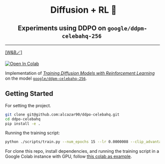<h1 align="center">
  &nbsp;Diffusion + RL 👾<br>
</h1>
<h2 align="center">
Experiments using DDPO on <code>google/ddpm-celebahq-256</code>&nbsp;
</h2>

----

<a href="https://wandb.ai/alcazar90/ddpo-over50-ddpm-celebahq256?nw=nwuseralcazar90" target="_blank">[W&B🪄]</a>

<a href="https://colab.research.google.com/drive/1zSaDb8tTG4jgMlWP2-V5ctX9qwzHzP9j?usp=sharing">
  <img src="https://colab.research.google.com/assets/colab-badge.svg" alt="Open In Colab"/>
</a>


Implementation of [_Training Diffusion Models with Reinforcement Learning_](https://arxiv.org/abs/2305.13301) on the model [`google/ddpm-celebahq-256`](https://huggingface.co/google/ddpm-celebahq-256).


## Getting Started

For setting the project.

```bash
git clone git@github.com:alcazar90/ddpo-celebahq.git
cd ddpo-celebahq
pip install -e .
```

Running the training script:

```bash
python ./scripts/train.py --num_epochs 15 --lr 0.0000008 --clip_advantages 5 --num_inner_epochs 2
```

For clone this repo, install dependencies, and running the training script in a Google Colab instance with GPU, follow [this colab as example](https://colab.research.google.com/drive/1b5L-6KoKVxrEmCX9K2wX_ETesCJdzpTm?usp=sharing).